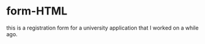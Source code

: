 # form-HTML

this is a registration form for a university application that I worked on a while ago.
